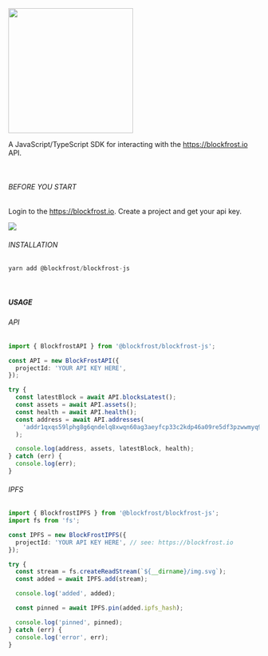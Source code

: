 <img src="https://blockfrost.io/images/logo.svg" width="250">

A JavaScript/TypeScript SDK for interacting with the https://blockfrost.io API.

<br/>

###### BEFORE YOU START

Login to the https://blockfrost.io. Create a project and get your api key.

<img src="https://i.imgur.com/smY12ro.png">

<br/>

###### INSTALLATION

```typescript
yarn add @blockfrost/blockfrost-js
```

<br/>

##### USAGE

###### API

```typescript
import { BlockfrostAPI } from '@blockfrost/blockfrost-js';

const API = new BlockFrostAPI({
  projectId: 'YOUR API KEY HERE',
});

try {
  const latestBlock = await API.blocksLatest();
  const assets = await API.assets();
  const health = await API.health();
  const address = await API.addresses(
    'addr1qxqs59lphg8g6qndelq8xwqn60ag3aeyfcp33c2kdp46a09re5df3pzwwmyq946axfcejy5n4x0y99wqpgtp2gd0k09qsgy6pz',
  );

  console.log(address, assets, latestBlock, health);
} catch (err) {
  console.log(err);
}
```

###### IPFS

```typescript
import { BlockfrostIPFS } from '@blockfrost/blockfrost-js';
import fs from 'fs';

const IPFS = new BlockFrostIPFS({
  projectId: 'YOUR API KEY HERE', // see: https://blockfrost.io
});

try {
  const stream = fs.createReadStream(`${__dirname}/img.svg`);
  const added = await IPFS.add(stream);

  console.log('added', added);

  const pinned = await IPFS.pin(added.ipfs_hash);

  console.log('pinned', pinned);
} catch (err) {
  console.log('error', err);
}
```
